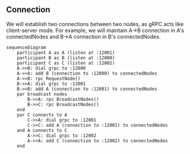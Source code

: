## Connection
We will establish two connections between two nodes, as gRPC acts like client-server mode.
For example, we will maintain A->B connection in A's connectedNodes and B->A connection in B's connectedNodes.

```mermaid
sequenceDiagram
    participant A as A (listen at :12001)
    participant B as B (listen at :12000)
    participant C as C (listen at :12002)
    A->>B: dial grpc to :12000
    A->>A: add B (connection to :12000) to connectedNodes
    A->>B: rpc RequestNode()
    B->>A: dial grpc to :12001
    B->>B: add A (connection to :12001) to connectedNodes
    par broadcast nodes
        B->>A: rpc BroadcastNodes()
        B->>C: rpc BroadcastNodes()
    end
    par C connects to A
        C->>A: dial grpc to :12001
        C->>C: add A (connection to :12001) to connectedNodes
    and A connects to C
        A->>C: dial grpc to :12002
        A->>A: add C (connection to :12002) to connectedNodes
    end
```